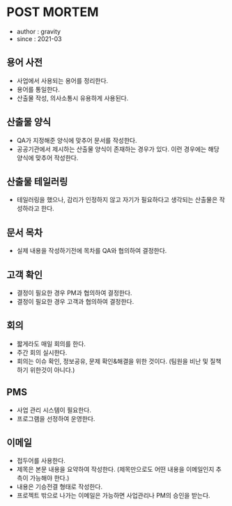# POST MORTEM
* author : gravity
* since : 2021-03

## 용어 사전
* 사업에서 사용되는 용어를 정리한다.
* 용어를 통일한다.
* 산출물 작성, 의사소통시 유용하게 사용된다.

## 산출물 양식
* QA가 지정해준 양식에 맞추어 문서를 작성한다.
* 공공기관에서 제시하는 산출물 양식이 존재하는 경우가 있다. 이런 경우에는 해당 양식에 맞추어 작성한다.

## 산출물 테일러링
* 테일러링을 했으나, 감리가 인정하지 않고 자기가 필요하다고 생각되는 산출물은 작성하라고 한다.

## 문서 목차
* 실제 내용을 작성하기전에 목차를 QA와 협의하여 결정한다.

## 고객 확인
* 결정이 필요한 경우 PM과 협의하여 결정한다.
* 결정이 필요한 경우 고객과 협의하여 결정한다.

## 회의
* 짧게라도 매일 회의를 한다.
* 주간 회의 실시한다.
* 회의는 이슈 확인, 정보공유, 문제 확인&해결을 위한 것이다. 
    (팀원을 비난 및 질책하기 위한것이 아니다.)

## PMS
* 사업 관리 시스템이 필요한다.
* 프로그램을 선정하여 운영한다.

## 이메일
* 접두어를 사용한다.
* 제목은 본문 내용을 요약하여 작성한다.
    (제목만으로도 어떤 내용을 이메일인지 추측이 가능해야 한다.)
* 내용은 기승전결 형태로 작성한다.
* 프로젝트 밖으로 나가는 이메일은 가능하면 사업관리나 PM의 승인을 받는다.